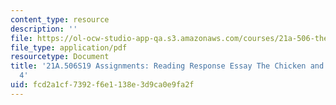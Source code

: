 ```yaml
---
content_type: resource
description: ''
file: https://ol-ocw-studio-app-qa.s3.amazonaws.com/courses/21a-506-the-anthropology-of-politics-persuasion-and-power-spring-2019/fcd2a1cf7392f6e1138e3d9ca0e9fa2f_MIT21A_506S19_Sec4Mod2Respons2.pdf
file_type: application/pdf
resourcetype: Document
title: '21A.506S19 Assignments: Reading Response Essay The Chicken and Quetzel, Chapter
  4'
uid: fcd2a1cf-7392-f6e1-138e-3d9ca0e9fa2f
---
```

